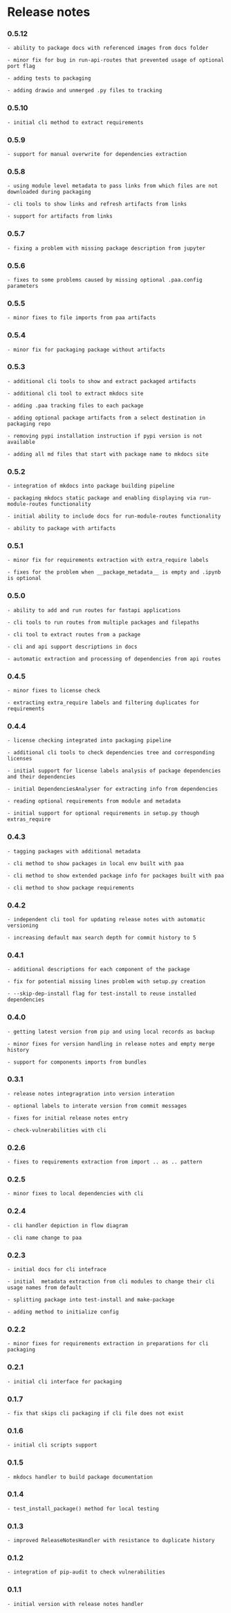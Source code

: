 # Release notes

### 0.5.12

    - ability to package docs with referenced images from docs folder

    - minor fix for bug in run-api-routes that prevented usage of optional port flag

    - adding tests to packaging

    - adding drawio and unmerged .py files to tracking

### 0.5.10

    - initial cli method to extract requirements

### 0.5.9

    - support for manual overwrite for dependencies extraction

### 0.5.8

    - using module level metadata to pass links from which files are not downloaded during packaging

    - cli tools to show links and refresh artifacts from links

    - support for artifacts from links

### 0.5.7

    - fixing a problem with missing package description from jupyter

### 0.5.6

    - fixes to some problems caused by missing optional .paa.config parameters

### 0.5.5

    - minor fixes to file imports from paa artifacts

### 0.5.4

    - minor fix for packaging package without artifacts

### 0.5.3

    - additional cli tools to show and extract packaged artifacts

    - additional cli tool to extract mkdocs site

    - adding .paa tracking files to each package

    - adding optional package artifacts from a select destination in packaging repo

    - removing pypi installation instruction if pypi version is not available

    - adding all md files that start with package name to mkdocs site

### 0.5.2

    - integration of mkdocs into package building pipeline

    - packaging mkdocs static package and enabling displaying via run-module-routes functionality

    - initial ability to include docs for run-module-routes functionality

    - ability to package with artifacts

### 0.5.1

    - minor fix for requirements extraction with extra_require labels

    - fixes for the problem when __package_metadata__ is empty and .ipynb is optional

### 0.5.0

    - ability to add and run routes for fastapi applications

    - cli tools to run routes from multiple packages and filepaths

    - cli tool to extract routes from a package

    - cli and api support descriptions in docs

    - automatic extraction and processing of dependencies from api routes

### 0.4.5

    - minor fixes to license check

    - extracting extra_require labels and filtering duplicates for requirements

### 0.4.4

    - license checking integrated into packaging pipeline

    - additional cli tools to check dependencies tree and corresponding licenses

    - initial support for license labels analysis of package dependencies and their dependencies

    - initial DependenciesAnalyser for extracting info from dependencies

    - reading optional requirements from module and metadata

    - initial support for optional requirements in setup.py though extras_require

### 0.4.3

    - tagging packages with additional metadata

    - cli method to show packages in local env built with paa

    - cli method to show extended package info for packages built with paa

    - cli method to show package requirements

### 0.4.2

    - independent cli tool for updating release notes with automatic versioning

    - increasing default max search depth for commit history to 5

### 0.4.1

    - additional descriptions for each component of the package

    - fix for potential missing lines problem with setup.py creation

    - --skip-dep-install flag for test-install to reuse installed dependencies

### 0.4.0

    - getting latest version from pip and using local records as backup

    - minor fixes for version handling in release notes and empty merge history

    - support for components imports from bundles

### 0.3.1

    - release notes integragration into version interation

    - optional labels to interate version from commit messages

    - fixes for initial release notes entry

    - check-vulnerabilities with cli

### 0.2.6

    - fixes to requirements extraction from import .. as .. pattern

### 0.2.5

    - minor fixes to local dependencies with cli

### 0.2.4

    - cli handler depiction in flow diagram

    - cli name change to paa

### 0.2.3

    - initial docs for cli intefrace

    - initial  metadata extraction from cli modules to change their cli usage names from default

    - splitting package into test-install and make-package

    - adding method to initialize config

### 0.2.2

    - minor fixes for requirements extraction in preparations for cli packaging

### 0.2.1

    - initial cli interface for packaging

### 0.1.7

    - fix that skips cli packaging if cli file does not exist

### 0.1.6

    - initial cli scripts support

### 0.1.5

    - mkdocs handler to build package documentation

### 0.1.4

    - test_install_package() method for local testing

### 0.1.3

    - improved ReleaseNotesHandler with resistance to duplicate history

### 0.1.2

    - integration of pip-audit to check vulnerabilities

### 0.1.1

    - initial version with release notes handler